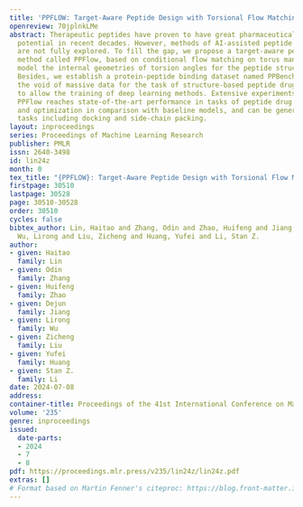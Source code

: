```yaml
---
title: 'PPFLOW: Target-Aware Peptide Design with Torsional Flow Matching'
openreview: 70jplnkLMe
abstract: Therapeutic peptides have proven to have great pharmaceutical value and
  potential in recent decades. However, methods of AI-assisted peptide drug discovery
  are not fully explored. To fill the gap, we propose a target-aware peptide design
  method called PPFlow, based on conditional flow matching on torus manifolds, to
  model the internal geometries of torsion angles for the peptide structure design.
  Besides, we establish a protein-peptide binding dataset named PPBench2024 to fill
  the void of massive data for the task of structure-based peptide drug design and
  to allow the training of deep learning methods. Extensive experiments show that
  PPFlow reaches state-of-the-art performance in tasks of peptide drug generation
  and optimization in comparison with baseline models, and can be generalized to other
  tasks including docking and side-chain packing.
layout: inproceedings
series: Proceedings of Machine Learning Research
publisher: PMLR
issn: 2640-3498
id: lin24z
month: 0
tex_title: "{PPFLOW}: Target-Aware Peptide Design with Torsional Flow Matching"
firstpage: 30510
lastpage: 30528
page: 30510-30528
order: 30510
cycles: false
bibtex_author: Lin, Haitao and Zhang, Odin and Zhao, Huifeng and Jiang, Dejun and
  Wu, Lirong and Liu, Zicheng and Huang, Yufei and Li, Stan Z.
author:
- given: Haitao
  family: Lin
- given: Odin
  family: Zhang
- given: Huifeng
  family: Zhao
- given: Dejun
  family: Jiang
- given: Lirong
  family: Wu
- given: Zicheng
  family: Liu
- given: Yufei
  family: Huang
- given: Stan Z.
  family: Li
date: 2024-07-08
address:
container-title: Proceedings of the 41st International Conference on Machine Learning
volume: '235'
genre: inproceedings
issued:
  date-parts:
  - 2024
  - 7
  - 8
pdf: https://proceedings.mlr.press/v235/lin24z/lin24z.pdf
extras: []
# Format based on Martin Fenner's citeproc: https://blog.front-matter.io/posts/citeproc-yaml-for-bibliographies/
---
```

